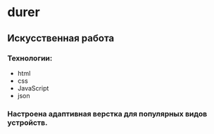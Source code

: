 # durer
## Искусственная работа
### Технологии:
- html 
- css 
- JavaScript 
- json
### Настроена адаптивная верстка для популярных видов устройств.
